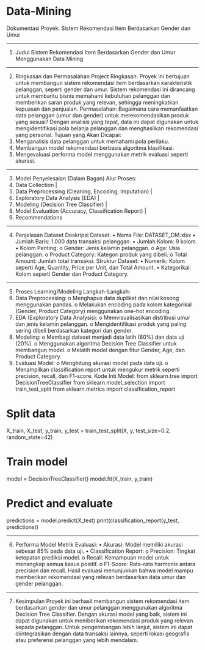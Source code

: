 # Data-Mining
Dokumentasi Proyek: Sistem Rekomendasi Item Berdasarkan Gender dan Umur
________________________________________
1. Judul
Sistem Rekomendasi Item Berdasarkan Gender dan Umur Menggunakan Data Mining
________________________________________
2. Ringkasan dan Permasalahan Project
Ringkasan:
Proyek ini bertujuan untuk membangun sistem rekomendasi item berdasarkan karakteristik pelanggan, seperti gender dan umur. Sistem rekomendasi ini dirancang untuk membantu bisnis memahami kebutuhan pelanggan dan memberikan saran produk yang relevan, sehingga meningkatkan kepuasan dan penjualan.
Permasalahan:
Bagaimana cara memanfaatkan data pelanggan (umur dan gender) untuk merekomendasikan produk yang sesuai? Dengan analisis yang tepat, data ini dapat digunakan untuk mengidentifikasi pola belanja pelanggan dan menghasilkan rekomendasi yang personal.
Tujuan yang Akan Dicapai:
1.	Menganalisis data pelanggan untuk memahami pola perilaku.
2.	Membangun model rekomendasi berbasis algoritma klasifikasi.
3.	Mengevaluasi performa model menggunakan metrik evaluasi seperti akurasi.
________________________________________
3. Model Penyelesaian (Dalam Bagan)
Alur Proses:
1. Data Collection
   |
2. Data Preprocessing (Cleaning, Encoding, Imputation)
   |
3. Exploratory Data Analysis (EDA)
   |
4. Modeling (Decision Tree Classifier)
   |
5. Model Evaluation (Accuracy, Classification Report)
   |
6. Recommendations
________________________________________
4. Penjelasan Dataset
Deskripsi Dataset:
•	Nama File: DATASET_DM.xlsx
•	Jumlah Baris: 1.000 data transaksi pelanggan.
•	Jumlah Kolom: 9 kolom.
•	Kolom Penting: 
o	Gender: Jenis kelamin pelanggan.
o	Age: Usia pelanggan.
o	Product Category: Kategori produk yang dibeli.
o	Total Amount: Jumlah total transaksi.
Struktur Dataset:
•	Numerik: Kolom seperti Age, Quantity, Price per Unit, dan Total Amount.
•	Kategorikal: Kolom seperti Gender dan Product Category.
________________________________________
5. Proses Learning/Modeling
Langkah-Langkah:
1.	Data Preprocessing: 
o	Menghapus data duplikat dan nilai kosong menggunakan pandas.
o	Melakukan encoding pada kolom kategorikal (Gender, Product Category) menggunakan one-hot encoding.
2.	EDA (Exploratory Data Analysis): 
o	Memvisualisasikan distribusi umur dan jenis kelamin pelanggan.
o	Mengidentifikasi produk yang paling sering dibeli berdasarkan kategori dan gender.
3.	Modeling: 
o	Membagi dataset menjadi data latih (80%) dan data uji (20%).
o	Menggunakan algoritma Decision Tree Classifier untuk membangun model.
o	Melatih model dengan fitur Gender, Age, dan Product Category.
4.	Evaluasi Model: 
o	Menghitung akurasi model pada data uji.
o	Menampilkan classification report untuk mengukur metrik seperti precision, recall, dan F1-score.
Kode Inti Model:
from sklearn.tree import DecisionTreeClassifier
from sklearn.model_selection import train_test_split
from sklearn.metrics import classification_report

# Split data
X_train, X_test, y_train, y_test = train_test_split(X, y, test_size=0.2, random_state=42)

# Train model
model = DecisionTreeClassifier()
model.fit(X_train, y_train)

# Predict and evaluate
predictions = model.predict(X_test)
print(classification_report(y_test, predictions))
________________________________________
6. Performa Model
Metrik Evaluasi:
•	Akurasi: Model memiliki akurasi sebesar 85% pada data uji.
•	Classification Report: 
o	Precision: Tingkat ketepatan prediksi model.
o	Recall: Kemampuan model untuk menangkap semua kasus positif.
o	F1-Score: Rata-rata harmonis antara precision dan recall.
Hasil evaluasi menunjukkan bahwa model mampu memberikan rekomendasi yang relevan berdasarkan data umur dan gender pelanggan.
________________________________________
7. Kesimpulan
Proyek ini berhasil membangun sistem rekomendasi item berdasarkan gender dan umur pelanggan menggunakan algoritma Decision Tree Classifier. Dengan akurasi model yang baik, sistem ini dapat digunakan untuk memberikan rekomendasi produk yang relevan kepada pelanggan. Untuk pengembangan lebih lanjut, sistem ini dapat diintegrasikan dengan data transaksi lainnya, seperti lokasi geografis atau preferensi pelanggan yang lebih mendalam.

